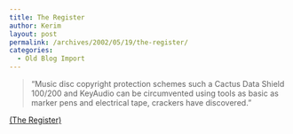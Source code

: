 ```yaml
---
title: The Register
author: Kerim
layout: post
permalink: /archives/2002/05/19/the-register/
categories:
  - Old Blog Import
---
```


>   &#8220;Music disc copyright protection schemes such a Cactus Data Shield 100/200 and KeyAudio can be circumvented using tools as basic as marker pens and electrical tape, crackers have discovered.&#8221;


<a href="http://www.theregister.co.uk/content/54/25274.html" onclick="_gaq.push(['_trackEvent', 'outbound-article', 'http://www.theregister.co.uk/content/54/25274.html', '(The Register)']);" >(The Register)</a>

